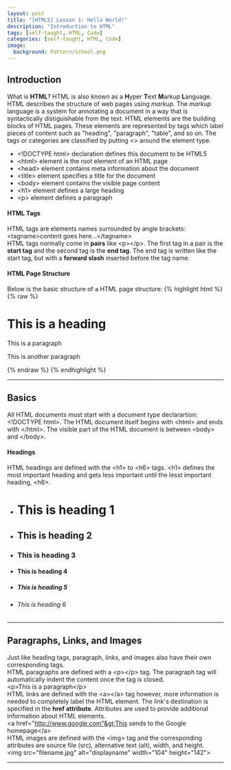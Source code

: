 ```yaml
---
layout: post
title: "[HTML5] Lesson 1: Hello World!"
description: "Introduction to HTML"
tags: [self-taught, HTML, Code]
categories: [self-taught, HTML, Code]
image:
  background: Pattern/school.png
---
```

<style>
hr{
	border: 0;
    height: 1px;
    background-image: linear-gradient(to right, rgba(0, 0, 0, 0), rgba(0, 0, 0, 0.75), rgba(0, 0, 0, 0));
}
</style>

## Introduction
What is **HTML**? HTML is also known as a **H**yper **T**ext **M**arkup **L**anguage.  HTML describes the structure of web pages using <cite>markup</cite>.  The <cite>markup</cite> language is a system for annotating a document in a way that is syntactically distiguishable from the text.  HTML elements are the building blocks of HTML pages.  These elements are represented by tags which label pieces of content such as "heading", "paragraph", "table", and so on. The tags or categories are classified by putting <> around the element type.

* &lt;!DOCTYPE html&gt; declaration defines this document to be HTML5
* &lt;html&gt; element is the root element of an HTML page
* &lt;head&gt; element contains meta information about the document
* &lt;title&gt; element specifies a title for the document
* &lt;body&gt; element contains the visible page content
* &lt;h1&gt; element defines a large heading
* &lt;p&gt; element defines a paragraph

#### HTML Tags
HTML tags are elements names surrounded by angle brackets:<br/>
&lt;tagname&gt;content goes here...&lt;/tagname&gt; <br/>
HTML tags normally come in **pairs** like &lt;p&gt;&lt;/p&gt;.  The first tag in a pair is the **start tag** and the second tag is the **end tag**.  The end tag is written like the start tag, but with a **forward slash** inserted before the tag name.

#### HTML Page Structure
Below is the basic structure of a HTML page structure:
{% highlight html %}
{% raw %}
<html>
	<head>
		<title>Page Title</title>
	</head>
	<body>
		<h1>This is a heading</h1>
		<p>This is a paragraph</p>
		<p>This is another paragraph</p>
	</body>
</html>
{% endraw %}
{% endhighlight %}

<hr/>

## Basics
All HTML documents must start with a document type declarartion: &lt;!DOCTYPE html&gt;.  The HTML document itself begins with &lt;html&gt; and ends with &lt;/html&gt;.  The visible part of the HTML document is between &lt;body&gt; and &lt;/body&gt;.

#### Headings
HTML headings are defined with the &lt;h1&gt; to &lt;h6&gt; tags.  &lt;h1&gt; defines the most important heading and gets less important until the lesst important heading, &lt;h6&gt;.

* <h1>This is heading 1</h1>
* <h2>This is heading 2</h2>
* <h3>This is heading 3</h3>
* <h4>This is heading 4</h4>
* <h5>This is heading 5</h5>
* <h6>This is heading 6</h6>

<hr/>

## Paragraphs, Links, and Images
Just like heading tags, paragraph, links, and images also have their own corresponding tags. <br/>
HTML paragraphs are defined with a &lt;p&gt;&lt;/p&gt; tag.  The paragraph tag will automatically indent the content once the tag is closed. <br/>
&lt;p&gt;This is a paragraph&lt;/p&gt; <br/>
HTML links are defined with the &lt;a&gt;&lt;/a&gt; tag however, more information is needed to completely label the HTML element.  The link's destination is specified in the **href attribute**.  Attributes are used to provide additional information about HTML elements. <br/>
&lt;a href="http://www.google.com"&gt;This sends to the Google homepage&lt;/a&gt; <br/>
HTML images are defined with the &lt;img&gt; tag and the corresponding attributes are source file (src), alternative text (alt), width, and height. <br/>
&lt;img src="filename.jpg" alt="displayname" width="104" height="142"&gt;

<hr/>

